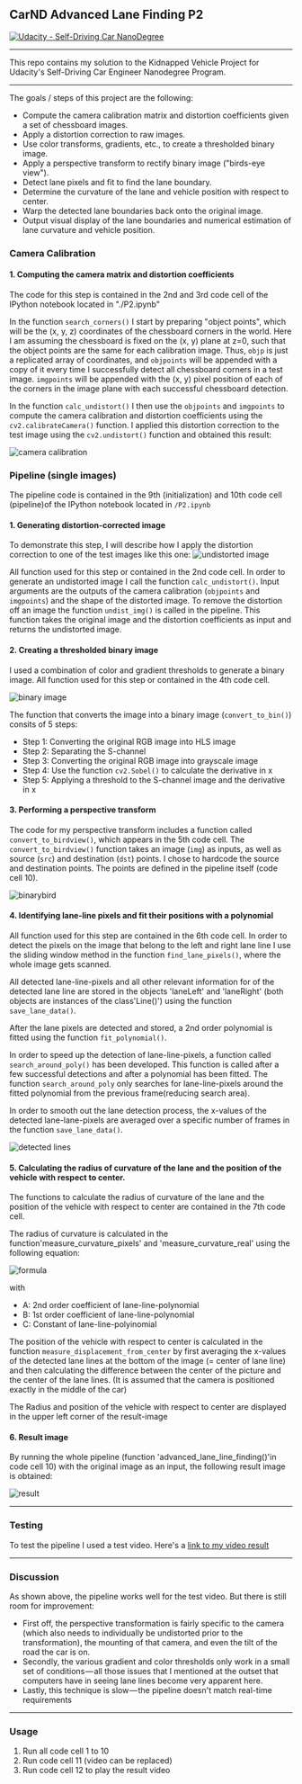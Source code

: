 ## CarND Advanced Lane Finding P2
[![Udacity - Self-Driving Car NanoDegree](https://s3.amazonaws.com/udacity-sdc/github/shield-carnd.svg)](http://www.udacity.com/drive)

---

This repo contains my solution to the Kidnapped Vehicle Project for Udacity's Self-Driving Car Engineer Nanodegree Program.

---


The goals / steps of this project are the following:

* Compute the camera calibration matrix and distortion coefficients given a set of chessboard images.
* Apply a distortion correction to raw images.
* Use color transforms, gradients, etc., to create a thresholded binary image.
* Apply a perspective transform to rectify binary image ("birds-eye view").
* Detect lane pixels and fit to find the lane boundary.
* Determine the curvature of the lane and vehicle position with respect to center.
* Warp the detected lane boundaries back onto the original image.
* Output visual display of the lane boundaries and numerical estimation of lane curvature and vehicle position.


### Camera Calibration

#### 1. Computing the camera matrix and distortion coefficients

The code for this step is contained in the 2nd and 3rd code cell of the IPython notebook located in "./P2.ipynb"

In the function `search_corners()` I start by preparing "object points", which will be the (x, y, z) coordinates of the chessboard corners in the world. Here I am assuming the chessboard is fixed on the (x, y) plane at z=0, such that the object points are the same for each calibration image.  Thus, `objp` is just a replicated array of coordinates, and `objpoints` will be appended with a copy of it every time I successfully detect all chessboard corners in a test image.  `imgpoints` will be appended with the (x, y) pixel position of each of the corners in the image plane with each successful chessboard detection.  

In the function `calc_undistort()` I then use the `objpoints` and `imgpoints` to compute the camera calibration and distortion coefficients using the `cv2.calibrateCamera()` function.  I applied this distortion correction to the test image using the `cv2.undistort()` function and obtained this result: 

![camera calibration](./write_up_images/camera_calibration.png)

### Pipeline (single images)

The pipeline code is contained in the 9th (initialization) and 10th code cell (pipeline)of the IPython notebook located in `/P2.ipynb`

#### 1. Generating distortion-corrected image

To demonstrate this step, I will describe how I apply the distortion correction to one of the test images like this one:
![undistorted image](./write_up_images/undist.jpg)

All function used for this step or contained in the 2nd code cell. In order to generate an undistorted image I call the function `calc_undistort()`. Input arguments are the outputs of the camera calibration (`objpoints` and `imgpoints`) and the shape of the  distorted image. To remove the distortion off an image the function `undist_img()` is called in the pipeline. This function takes the original image and the distortion coefficients as input and returns the undistorted image.

#### 2. Creating a thresholded binary image

I used a combination of color and gradient thresholds to generate a binary image. All function used for this step or contained in the 4th code cell. 

![binary image](./write_up_images/binary.jpg)

The function that converts the image into a binary image (`convert_to_bin()`) consits of 5 steps:

* Step 1: Converting the original RGB image into HLS image
* Step 2: Separating the S-channel
* Step 3: Converting the original RGB image into grayscale image
* Step 4: Use the function `cv2.Sobel()` to calculate the derivative in x 
* Step 5: Applying a threshold to the S-channel image and the derivative in x 


#### 3. Performing a perspective transform

The code for my perspective transform includes a function called `convert_to_birdview()`, which appears in the 5th code cell.  The `convert_to_birdview()` function takes an image (`img`) as inputs, as well as source (`src`) and destination (`dst`) points.  I chose to hardcode the source and destination points. The points are defined in the pipeline itself (code cell 10). 

![binarybird](./write_up_images/binary_bird.jpg)

#### 4. Identifying lane-line pixels and fit their positions with a polynomial

All function used for this step are contained in the 6th code cell. In order to detect the pixels on the image that belong to the left and right lane line I use the sliding window method in the function `find_lane_pixels()`, where the whole image gets scanned.

All detected lane-line-pixels and all other relevant information for of the detected lane line are stored in the objects 'laneLeft' and 'laneRight' (both objects are instances of the class'Line()') using the function `save_lane_data()`. 

After the lane pixels are detected and stored, a 2nd order polynomial is fitted using the function `fit_polynomial()`. 

In order to speed up the detection of lane-line-pixels, a function called `search_around_poly()` has been developed. This function is called after a few successful detections and after a polynomial has been fitted. The function `search_around_poly` only searches for lane-line-pixels around the fitted polynomial from the previous frame(reducing search area).

In order to smooth out the lane detection process, the x-values of the detected lane-lane-pixels are averaged over a specific number of frames in the function `save_lane_data()`.

![detected lines](./write_up_images/detected_lines.jpg)


#### 5. Calculating the radius of curvature of the lane and the position of the vehicle with respect to center.

The functions to calculate the radius of curvature of the lane and the position of the vehicle with respect to center are contained in the 7th code cell.

The radius of curvature is calculated in the function'measure_curvature_pixels' and 'measure_curvature_real' using the following equation: 

![formula](./write_up_images/formula_rad.png)

with

* A: 2nd order coefficient of lane-line-polynomial 
* B: 1st order coefficient of lane-line-polynomial 
* C: Constant of lane-line-polyinomial 

The position of the vehicle with respect to center is calculated in the function `measure_displacement_from_center` by first averaging the x-values of the detected lane lines at the bottom of the image (= center of lane line) and then calculating the difference between the center of the picture and the center of the lane lines. (It is assumed that the camera is positioned exactly in the middle of the car)

The Radius and position of the vehicle with respect to center are displayed in the upper left corner of the result-image

#### 6. Result image

By running the whole pipeline (function 'advanced_lane_line_finding()'in code cell 10) with the original image as an input, the following result image is obtained:

![result](./output_images/test1.jpg)

---

### Testing

To test the pipeline I used a test video. Here's a [link to my video result](./test_videos_output/project_video.mp4)

---

### Discussion

As shown above, the pipeline works well for the test video. But there is still room for improvement:

* First off, the perspective transformation is fairly specific to the camera (which also needs to individually be undistorted prior to the transformation), the mounting of that camera, and even the tilt of the road the car is on.
* Secondly, the various gradient and color thresholds only work in a small set of conditions — all those issues that I mentioned at the outset that computers have in seeing lane lines become very apparent here. 
* Lastly, this technique is slow — the pipeline doesn't match real-time requirements

---

### Usage

1. Run all code cell 1 to 10 
2. Run code cell 11 (video can be replaced)
3. Run code cell 12 to play the result video


